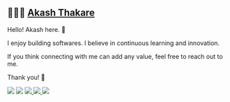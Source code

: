 ## 👨🏻‍💻 [Akash Thakare](https://akashthakare.com) 

Hello! Akash here. 👋 

I enjoy building softwares. I believe in continuous learning and innovation. 

If you think connecting with me can add any value, feel free to reach out to me. 

Thank you! 💚

<a href="https://akashthakare.com"><img src = "https://img.shields.io/badge/website-000000?style=for-the-badge&logo=About.me&logoColor=white" /></a> <a href="https://www.linkedin.com/in/aakashthakare/"><img src = "https://img.shields.io/badge/LinkedIn-0077B5?style=for-the-badge&logo=linkedin&logoColor=white" /></a> <a href = "mailto:akashthakare@protonmail.com" > <img src = "https://img.shields.io/badge/ProtonMail-8B89CC?style=for-the-badge&logo=protonmail&logoColor=white" /> </a> <a href="https://stackoverflow.com/users/1997093/akash"> <img src = "https://img.shields.io/stackexchange/stackoverflow/r/1997093?color=orange&label=reputation&logo=stackoverflow&style=for-the-badge&cacheSeconds=86400"/> </a> <img src="https://komarev.com/ghpvc/?username=akash-rt&style=for-the-badge&color=yellowgreen" />
